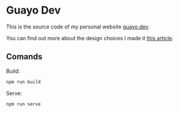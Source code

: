 # Guayo Dev

This is the source code of my personal website [guayo.dev](https://guayo.dev).

You can find out more about the design choices I made it [this article](https://guayo.dev/blog/technical-decisions-made-for-this-website/).

## Comands

Build:

```bash
npm run build
```

Serve:

```bash
npm run serve
```

